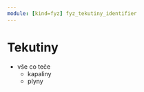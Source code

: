 ```yaml
---
module: [kind=fyz] fyz_tekutiny_identifier
---
```

# Tekutiny
- vše co teče
    - kapaliny
    - plyny
